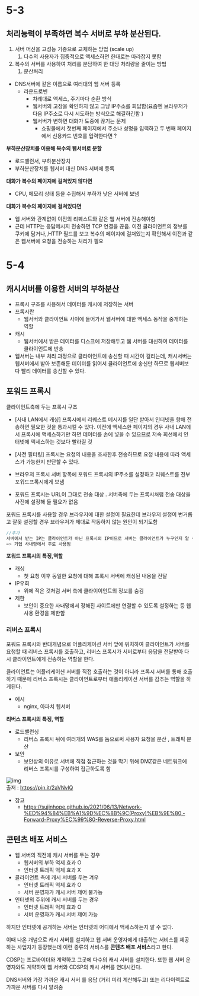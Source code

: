 # 5-3 

## 처리능력이 부족하면 복수 서버로 부하 분산된다.

1. 서버 머신을 고성능 기종으로 교체하는 방법 (scale up)
   1. 다수의 사용자가 집중적으로 액세스하면 한대로는 따라잡지 못함
2. 복수의 서버를 사용하여 처리를 분담하여 한 대당 처리량을 줄이는 방법
   1. 분산처리 



- DNS서버에 같은 이름으로 여러대의 웹 서버 등록 
  - 라운드로빈
    - 차례대로 액세스, 주기마다 순환 방식
    - 웹서버의 고장을 확인하지 않고 그냥 IP주소를 회답함(요즘엔 브라우저가 다음 IP주소로 다시 시도하는 방식으로 해결하긴함 )
    - 웹서버가 변하면 대화가 도중에 끊기는 문제
      - 쇼핑몰에서 첫번째 페이지에서 주소나 성명을 입력하고 두 번째 페이지에서 신용카드 번호를 입력한다면 ?

**부하분산장치를 이용해 복수의 웹서버로 분할** 

- 로드밸런서, 부하분산장치
- 부하분산장치를 웹서버 대신 DNS 서버에 등록 



**대화가 복수의 페이지에 걸쳐있지 않다면**

- CPU, 메모리 상태 등을 수집해서 부하가 낮은 서버에 보냄

**대화가 복수의 페이지에 걸쳐있다면**

- 웹 서버와 관계없이 이전의 리퀘스트와 같은 웹 서버에 전송해야함 
- 근데 HTTP는 응답메시지 전송하면 TCP 연결을 끊음. 이전 클라이언트의 정보를 쿠키에 담거나,,HTTP 필드를 보고 복수의 페이지에 걸쳐있는지 확인해서 이전과 같은 웹서버에 요청을 전송하는 처리가 필요



# 5-4

## 캐시서버를 이용한 서버의 부하분산

- 프록시 구조를 사용해서 데이터를 캐시에 저장하는 서버 
- 프록시란
  - 웹서버와 클라이언트 사이에 들어가서 웹서버에 대한 액세스 동작을 중개하는 역할 
- 캐시
  - 웹서버에서 받은 데이터를 디스크에 저장해두고 웹 서버를 대신하여 데이터를 클라이언트에 반송
- 웹서버는 내부 처리 과정으로 클라이언트에 송신할 때 시간이 걸리는데, 캐시서버는 웹서버에서 받아 보존해둔 데이터를 읽어서 클라이언트에 송신만 하므로 웹서버보다 빨리 데이터를 송신할 수 있다. 



## 포워드 프록시

클라이언트측에 두는 프록시 구조 

- [사내 LAN에서 캐싱] 프록시에서 리퀘스트 메시지를 일단 받아서 인터넷을 향해 전송하면 필요한 것을 통과시킬 수 있다. 이전에 액세스한 페이지의 경우 사내 LAN에서 프록시에 액세스하기만 하면 데이터를 손에 넣을 수 있으므로 저속 회선에서 인터넷에 액세스하는 것보다 빨라질 것 

- [사전 필터링] 프록시는 요청의 내용을 조사한후 전송하므로 요청 내용에 따라 액세스가 가능한지 판단할 수 있다. 

- 브라우저 프록시 서버 항목에 포워드 프록시의 IP주소를 설정하고 리퀘스트를 전부 포워드프록시에게 보냄 
- 포워드 프록시는 URL이 그대로 전송 대상 . 서버측에 두는 프록시처럼 전송 대상을 사전에 설정해 둘 필요가 없음 

포워드 프록시를 사용할 경우 브라우저에 대한 설정이 필요한데 브라우저 설정이 번거롭고 잘못 설정할 경우 브라우저가 제대로 작동하지 않는 원인이 되기도함

```java
//추가
서버에서 받는 IP는 클라이언트가 아닌 프록시의 IP이므로 서버는 클라이언트가 누구인지 알 수 없다. 서버에게 클라이언트가 누구인지 감춰주는 역할을 한다. 
=> 기업 사내망에서 주로 사용됨
```

**포워드 프록시의 특징,역할**

- 캐싱 
  - 첫 요청 이후 동일한 요청에 대해 프록시 서버에 캐싱된 내용을 전달
- IP우회
  - 위에 적은 것처럼 서버 측에 클라이이언트의 정보를 숨김
- 제한
  - 보안이 중요한 사내망에서 정해진 사이트에만 연결할 수 있도록 설정하는 등 웹 사용 환경을 제한함



### 리버스 프록시

포워드 프록시와 반대개념으로 어플리케이션 서버 앞에 위치하여 클라이언트가 서버를 요청할 때 리버스 프록시를 호출하고, 리버스 프록시가 서버로부터 응답을 전달받아 다시 클라이언트에게 전송하는 역할을 한다.   

클라이언트는 어플리케이션 서버를 직접 호출하는 것이 아니라 프록시 서버를 통해 호출하기 때문에 리버스 프록시는 클라이언트로부터 애플리케이션 서버를 감추는 역할을 하게된다.

- 예시
  - nginx, 아파치 웹서버

**리버스 프록시의 특징, 역할**

- 로드밸런싱
  - 리버스 프록시 뒤에 여러개의 WAS를 둠으로써 사용자 요청을 분산 , 트래픽 분산
- 보안
  - 보안상의 이유로 서버에 직접 접근하는 것을 막기 위해 DMZ같은 네트워크에 리버스 프록시를 구성하여 접근하도록 함 



![img](https://blog.kakaocdn.net/dn/cCCaWL/btrgHEnkfmj/t4buTmkGSnxLPhAse8CL91/img.png)  
출저 : https://pin.it/2aVNvlQ

- 참고
  - https://sujinhope.github.io/2021/06/13/Network-%ED%94%84%EB%A1%9D%EC%8B%9C(Proxy)%EB%9E%80,-Forward-Proxy%EC%99%80-Reverse-Proxy.html

## 콘텐츠 배포 서비스

- 웹 서버의 직전에 캐시 서버를 두는 경우
  - 웹서버의 부하 억제 효과 O
  - 인터넷 트래픽 억제 효과 X 
- 클라이언트 측에 캐시 서버를 두는 겨우
  - 인터넷 트래픽 억제 효과 O
  - 서버 운영자가 캐시 서버 제어 불가능
- 인터넷의 주위에 캐시 서버를 두는 경우
  - 인터넷 트래픽 억제 효과 O
  - 서버 운영자가 캐시 서버 제어 가능 



하지만 인터넷에 공개하는 서버는 인터넷의 어디에서 액세스하는지 알 수 없다. 

이때 나온 개념으로 캐시 서버를 설치하고 웹 서버 운영자에게 대출하는 서비스를 제공하는 사업자가 등장했는데 이런 종류의 서비스를 **콘텐츠 배포 서비스**라고 한다. 

CDSP는 프로바이더와 계약하고 그곳에 다수의 캐시 서버를 설치한다. 또한 웹 서버 운영자와도 계약하여 웹 서버와 CDSP의 캐시 서버를 연대시킨다. 

DNS서버와 가장 가까운 캐시 서버 를 응답 (거리 미리 계산해두고)  또는 리다이렉트로 가까운 서버를 다시 알려줌             